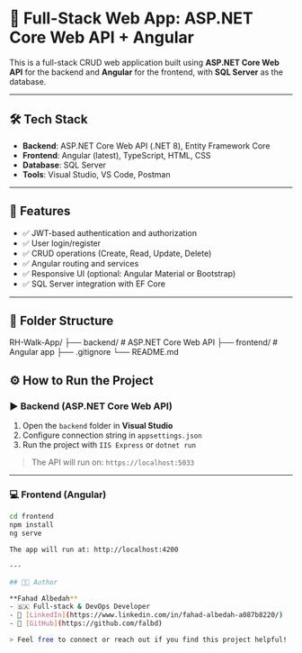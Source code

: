# 🧩 Full-Stack Web App: ASP.NET Core Web API + Angular

This is a full-stack CRUD web application built using **ASP.NET Core Web API** for the backend and **Angular** for the frontend, with **SQL Server** as the database.

---

## 🛠️ Tech Stack

- **Backend**: ASP.NET Core Web API (.NET 8), Entity Framework Core
- **Frontend**: Angular (latest), TypeScript, HTML, CSS
- **Database**: SQL Server
- **Tools**: Visual Studio, VS Code, Postman

---

## 🚀 Features

- ✅ JWT-based authentication and authorization  
- ✅ User login/register  
- ✅ CRUD operations (Create, Read, Update, Delete)  
- ✅ Angular routing and services  
- ✅ Responsive UI (optional: Angular Material or Bootstrap)  
- ✅ SQL Server integration with EF Core

---
## 📂 Folder Structure
RH-Walk-App/
├── backend/ # ASP.NET Core Web API
├── frontend/ # Angular app
├── .gitignore
└── README.md

## ⚙️ How to Run the Project

### ▶️ Backend (ASP.NET Core Web API)
1. Open the `backend` folder in **Visual Studio**
2. Configure connection string in `appsettings.json`
3. Run the project with `IIS Express` or `dotnet run`

> The API will run on: `https://localhost:5033`

---

### 💻 Frontend (Angular)
```bash
cd frontend
npm install
ng serve

The app will run at: http://localhost:4200

---

## 👨‍💻 Author

**Fahad Albedah**  
- 🇸🇦 Full-stack & DevOps Developer  
- 🔗 [LinkedIn](https://www.linkedin.com/in/fahad-albedah-a087b8220/)
- 🐙 [GitHub](https://github.com/falbd)

> Feel free to connect or reach out if you find this project helpful!


